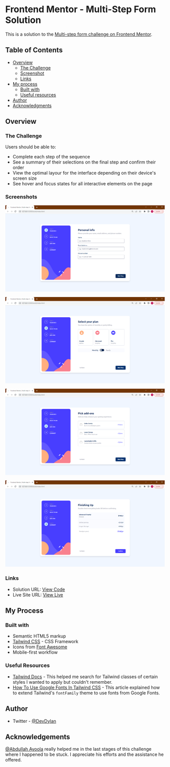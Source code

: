 # Frontend Mentor - Multi-Step Form Solution

This is a solution to the [Multi-step form challenge on Frontend Mentor](https://www.frontendmentor.io/challenges/multistep-form-YVAnSdqQBJ).

## Table of Contents

- [Overview](#overview)
  - [The Challenge](#the-challenge)
  - [Screenshot](#screenshot)
  - [Links](#links)
- [My process](#my-process)
  - [Built with](#built-with)
  - [Useful resources](#useful-resources)
- [Author](#author)
- [Acknowledgments](#acknowledgments)

## Overview

### The Challenge

Users should be able to:

- Complete each step of the sequence
- See a summary of their selections on the final step and confirm their order
- View the optimal layour for the interface depending on their device's screen size
- See hover and focus states for all interactive elements on the page

### Screenshots

![Step 1](./build/assets/images/step1.png)

![Step 2](./build/assets/images/step2.png)

![Step 3](./build/assets/images/step3.png)

![Step 4](./build/assets/images/step4.png)

### Links

- Solution URL: [View Code](https://github.com/Dev-Dylann/multi-step-form)
- Live Site URL: [View Live](https://dev-dylann.github.io/multi-step-form/build/)

## My Process

### Built with

- Semantic HTML5 markup
- [Tailwind CSS](https://tailwindcss.com/) - CSS Framework
- Icons from [Font Awesome](https://fontawesome.com/search?m=free&o=r)
- Mobile-first workflow

### Useful Resources

- [Tailwind Docs](https://tailwindcss.com/docs/) - This helped me search for Tailwind classes of certain styles I wanted to apply but couldn't remember.
- [How To Use Google Fonts In Tailwind CSS](https://hatchet.com.au/blog/how-to-use-google-fonts-in-tailwind-css/) - This article explained how to extend Tailwind's `fontFamily` theme to use fonts from Google Fonts.

## Author

- Twitter - [@DevDylan](https://twitter.com/TunmiseTubi)

## Acknowledgements

[@Abdullah Ayoola](https://twitter.com/officialayo540) really helped me in the last stages of this challenge where I happened to be stuck. I appreciate his efforts and the assistance he offered.
